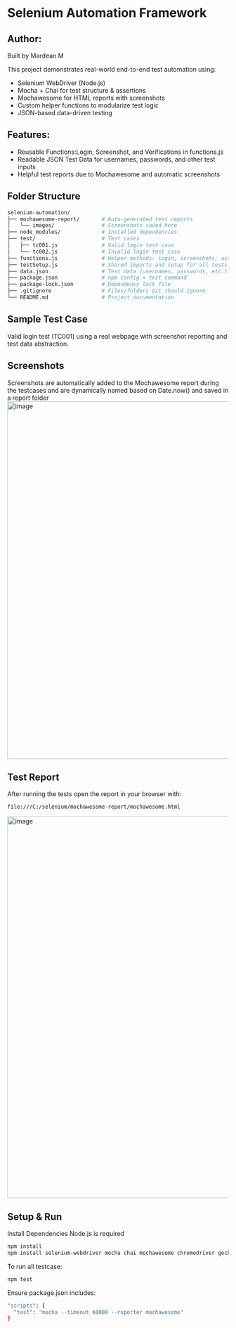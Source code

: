 # Selenium Automation Framework
## Author:
Built by Mardean M

This project demonstrates real-world end-to-end test automation using:

- Selenium WebDriver (Node.js)
- Mocha + Chai for test structure & assertions
- Mochawesome for HTML reports with screenshots
- Custom helper functions to modularize test logic
- JSON-based data-driven testing

## Features:
- Reusable Functions:Login, Screenshot, and Verifications in functions.js
- Readable JSON Test Data for usernames, passwords, and other test inputs
- Helpful test reports due to Mochawesome and automatic screenshots

## Folder Structure
```bash
selenium-automation/
├── mochawesome-report/       # Auto-generated test reports
│   └── images/               # Screenshots saved here
├── node_modules/             # Installed dependencies
├── test/                     # Test cases
│   ├── tc001.js              # Valid login test case
│   └── tc002.js              # Invalid login test case
├── functions.js              # Helper methods: login, screenshots, assertions
├── testSetup.js              # Shared imports and setup for all tests
├── data.json                 # Test data (usernames, passwords, etc.)
├── package.json              # npm config + test command
├── package-lock.json         # Dependency lock file
├── .gitignore                # Files/folders Git should ignore
└── README.md                 # Project documentation
```

## Sample Test Case

Valid login test (TC001) using a real webpage with screenshot reporting and test data abstraction.

## Screenshots 
Screenshots are automatically added to the Mochawesome report during the testcases and are dynamically named based on Date.now() and saved in a report folder
<img width="1295" height="814" alt="image" src="https://github.com/user-attachments/assets/d0f71042-080c-4063-b437-3a65d76c24ec" />

## Test Report
After running the tests open the report in your browser with:
```bash
file:///C:/selenium/mochawesome-report/mochawesome.html
```
<img width="1896" height="869" alt="image" src="https://github.com/user-attachments/assets/d1b50e6e-dedc-452f-a498-b35dd63214f4" />


## Setup & Run
Install Dependencies
Node.js is required
```bash
npm install
npm install selenium-webdriver mocha chai mochawesome chromedriver geckodriver
```
To run all testcase:
```bash
npm test
```
Ensure package.json includes:
```bash
"scripts": {
  "test": "mocha --timeout 60000 --reporter mochawesome"
}
```
